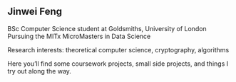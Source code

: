 ## Jinwei Feng

BSc Computer Science student at Goldsmiths, University of London  
Pursuing the MITx MicroMasters in Data Science  

Research interests: theoretical computer science, cryptography, algorithms  

Here you’ll find some coursework projects, small side projects, and things I try out along the way. 
